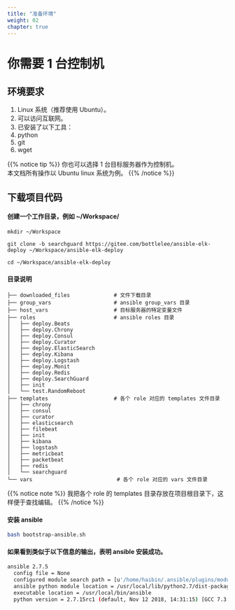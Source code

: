 ```yaml
---
title: "准备环境"
weight: 02
chapter: true
---
```


# 你需要 1 台控制机

## 环境要求
1. Linux 系统（推荐使用 Ubuntu）。
2. 可以访问互联网。
3. 已安装了以下工具：
  1. python
  2. git
  3. wget

{{% notice tip %}}
你也可以选择 1 台目标服务器作为控制机。<br>
本文档所有操作以 Ubuntu linux 系统为例。
{{% /notice %}}

## 下载项目代码

#### 创建一个工作目录，例如 ~/Workspace/

```shell
mkdir ~/Workspace

git clone -b searchguard https://gitee.com/bottlelee/ansible-elk-deploy ~/Workspace/ansible-elk-deploy

cd ~/Workspace/ansible-elk-deploy
```

#### 目录说明

```
├── downloaded_files              # 文件下载目录
├── group_vars                    # ansible group_vars 目录
├── host_vars                     # 目标服务器的特定变量文件
├── roles                         # ansible roles 目录
│   ├── deploy.Beats              
│   ├── deploy.Chrony
│   ├── deploy.Consul
│   ├── deploy.Curator
│   ├── deploy.ElasticSearch
│   ├── deploy.Kibana
│   ├── deploy.Logstash
│   ├── deploy.Monit
│   ├── deploy.Redis
│   ├── deploy.SearchGuard
│   ├── init
│   └── test.RandomReboot
├── templates                     # 各个 role 对应的 templates 文件目录
│   ├── chrony
│   ├── consul
│   ├── curator
│   ├── elasticsearch
│   ├── filebeat
│   ├── init
│   ├── kibana
│   ├── logstash
│   ├── metricbeat
│   ├── packetbeat
│   ├── redis
│   └── searchguard
└── vars                           # 各个 role 对应的 vars 文件目录
```

{{% notice note %}}
我把各个 role 的 templates 目录存放在项目根目录下，这样便于查找编辑。
{{% /notice %}}

#### 安装 ansible
```bash
bash bootstrap-ansible.sh
```

#### 如果看到类似于以下信息的输出，表明 ansible 安装成功。
```bash
ansible 2.7.5
  config file = None
  configured module search path = [u'/home/haibin/.ansible/plugins/modules', u'/usr/share/ansible/plugins/modules']
  ansible python module location = /usr/local/lib/python2.7/dist-packages/ansible
  executable location = /usr/local/bin/ansible
  python version = 2.7.15rc1 (default, Nov 12 2018, 14:31:15) [GCC 7.3.0]
```
